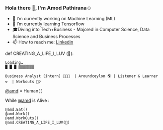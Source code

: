 ### Hola there 👋, I'm Amod Pathirana☺️
<!-- 
Student @ University of Colombo (UCSC) 👨‍🎓 | University Of London Metropolitan University 
 -->
- 🔭 I’m currently working on Machine Learning (ML) 
- 🌱 I’m currently learning Tensorflow 
- 🎓Diving into Tech+Business - Majored in Computer Science, Data Science and Business Processes
- 📫 How to reach me: [Linkedin](https://www.linkedin.com/in/amod-pathirana-32b40992/)
<!--  - 📫 How to reach me: [Twitter - @AmodPathirana](https://twitter.com/AmodPathirana), 
                     [Facebook - Amod Pathirana](https://www.facebook.com),
                     [Clubhouse - @amdpathi](https://github.com/AmdPathirana),
                     [LinkedIn - aMOD pATHIRANA](https://www.linkedin.com/in/amod-pathirana-32b40992/) -->


def CREATING_A_LIFE_I_LUV (🎯): 

    Loading…
    █ █ █ ▒▒▒▒▒▒▒

    Business Analyst (intern) 👨🏼‍💻  | Aroundceylon 🌎 | Listener & Learner ⚒️  | Workouts 🏋️‍♀️



[@amd](https://github.com/AmdPathirana) = Human( ) 

While [@amd](https://github.com/AmdPathirana) is Alive :  
    
    @amd.Eat()
    @amd.Work()
    @amd.WorkOuts()
    @amd.CREATING_A_LIFE_I_LUV(🎯)
            
  
<!--   🌎 Lives in 🇱🇰 | Gampaha | DIvulapitiya 
  🗣 Speaks 2 languages 🇱🇰🇬🇧
  🎓Diving into Tech+Business - Majored in Computer Science, Data Science and Business Processes
   -->
<!--  <img src="https://github-readme-stats.vercel.app/api?username=AmdPathirana&&show_icons=true&title_color=ffffff&icon_color=bb2acf&text_color=daf7dc&bg_color=151515" />
 -->
